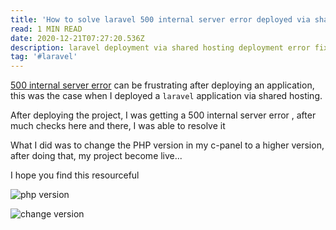 ```yaml
---
title: 'How to solve laravel 500 internal server error deployed via shared hosting '
read: 1 MIN READ
date: 2020-12-21T07:27:20.536Z
description: laravel deployment via shared hosting deployment error fix
tag: '#laravel'
---
```

[500 internal server error](https://developer.mozilla.org/en-US/docs/Web/HTTP/Status/500) can be frustrating after deploying an application,  this was the case when I deployed a `laravel` application via shared hosting. 

After deploying the project,  I was getting a 500 internal server error ,  after much checks here and there,  I was able to resolve it

What I did was to change the PHP version in my c-panel to a higher version, after doing that,  my project become live... 

I hope you find this resourceful 

![php version](https://dev-to-uploads.s3.amazonaws.com/i/tgtfy82cxh4zjp1h43oc.PNG)

![change version](https://dev-to-uploads.s3.amazonaws.com/i/1wdd3qmnkl8ixslxb6y2.PNG)

